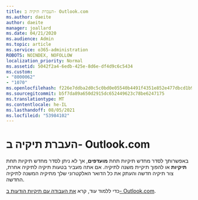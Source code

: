 ```yaml
---
title: העברת תיקיה ב- Outlook.com
ms.author: daeite
author: daeite
manager: joallard
ms.date: 04/21/2020
ms.audience: Admin
ms.topic: article
ms.service: o365-administration
ROBOTS: NOINDEX, NOFOLLOW
localization_priority: Normal
ms.assetid: 5042f2a4-6edb-425e-8d6e-df4d9c6c5434
ms.custom:
- "8000062"
- "1070"
ms.openlocfilehash: f226e7ddba2d0c5c0bd0e05540b4491f4351e852e477dbcd1b982478481f4642
ms.sourcegitcommit: b5f7da89a650d2915dc652449623c78be6247175
ms.translationtype: MT
ms.contentlocale: he-IL
ms.lasthandoff: 08/05/2021
ms.locfileid: "53984102"
---
```

# <a name="move-a-folder-in-outlookcom"></a>העברת תיקיה ב- Outlook.com

באפשרותך לסדר מחדש תיקיות תחת **מועדפים**, אך לא ניתן לסדר מחדש תיקיות תחת **תיקיות** או להפוך תיקיית משנה לתיקיה. אם אתה מעביר בטעות תיקיה לתיקיה אחרת, צור תיקיה חדשה והעתק את כל הדואר האלקטרוני שלך מתיקיה המשנה לתיקיה החדשה.
  
כדי ללמוד עוד, קרא [את העבודה עם תיקיות הודעות ב- Outlook.com](https://support.office.com/article/6bb0723a-f39f-4a8d-bb3f-fab5dcc2510a?wt.mc_id=Office_Outlook_com_Alchemy).